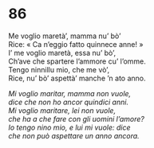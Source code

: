 # 86
  
Me voglio maretà’, mamma nu’ bò’  
Rice: « Ca n’eggio fatto quinnece anne! »  
I’ me voglio maretà, essa nu’ bò’,  
Ch’ave che spartere l’ammore cu’ l’omme.  
Tengo ninnillu mio, che me vò’,  
Rice, nu’ bò’ aspettà’ manche ’n ato anno.

*Mi voglio maritar, mamma non vuole,  
dice che non ho ancor quindici anni.  
Mi voglio maritare, lei non vuole,  
che ha a che fare con gli uomini l’amore?  
Io tengo nino mio, e lui mi vuole: dice  
che non può aspettare un anno ancora.*


